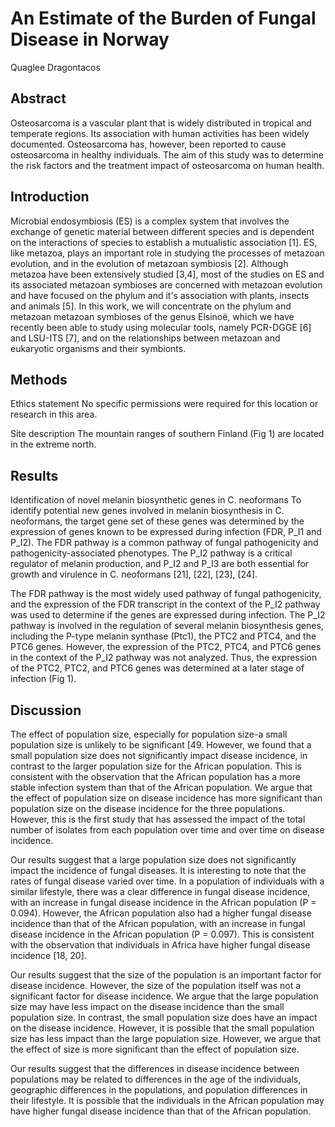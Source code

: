 # An Estimate of the Burden of Fungal Disease in Norway
Quaglee Dragontacos


## Abstract
Osteosarcoma is a vascular plant that is widely distributed in tropical and temperate regions. Its association with human activities has been widely documented. Osteosarcoma has, however, been reported to cause osteosarcoma in healthy individuals. The aim of this study was to determine the risk factors and the treatment impact of osteosarcoma on human health.


## Introduction
Microbial endosymbiosis (ES) is a complex system that involves the exchange of genetic material between different species and is dependent on the interactions of species to establish a mutualistic association [1]. ES, like metazoa, plays an important role in studying the processes of metazoan evolution, and in the evolution of metazoan symbiosis [2]. Although metazoa have been extensively studied [3,4], most of the studies on ES and its associated metazoan symbioses are concerned with metazoan evolution and have focused on the phylum and it's association with plants, insects and animals [5]. In this work, we will concentrate on the phylum and metazoan metazoan symbioses of the genus Elsinoë, which we have recently been able to study using molecular tools, namely PCR-DGGE [6] and LSU-ITS [7], and on the relationships between metazoan and eukaryotic organisms and their symbionts.


## Methods
Ethics statement
No specific permissions were required for this location or research in this area.

Site description
The mountain ranges of southern Finland (Fig 1) are located in the extreme north.


## Results
Identification of novel melanin biosynthetic genes in C. neoformans
To identify potential new genes involved in melanin biosynthesis in C. neoformans, the target gene set of these genes was determined by the expression of genes known to be expressed during infection (FDR, P_I1 and P_I2). The FDR pathway is a common pathway of fungal pathogenicity and pathogenicity-associated phenotypes. The P_I2 pathway is a critical regulator of melanin production, and P_I2 and P_I3 are both essential for growth and virulence in C. neoformans [21], [22], [23], [24].

The FDR pathway is the most widely used pathway of fungal pathogenicity, and the expression of the FDR transcript in the context of the P_I2 pathway was used to determine if the genes are expressed during infection. The P_I2 pathway is involved in the regulation of several melanin biosynthesis genes, including the P-type melanin synthase (Ptc1), the PTC2 and PTC4, and the PTC6 genes. However, the expression of the PTC2, PTC4, and PTC6 genes in the context of the P_I2 pathway was not analyzed. Thus, the expression of the PTC2, PTC2, and PTC6 genes was determined at a later stage of infection (Fig 1).


## Discussion
The effect of population size, especially for population size-a small population size is unlikely to be significant [49. However, we found that a small population size does not significantly impact disease incidence, in contrast to the larger population size for the African population. This is consistent with the observation that the African population has a more stable infection system than that of the African population. We argue that the effect of population size on disease incidence has more significant than population size on the disease incidence for the three populations. However, this is the first study that has assessed the impact of the total number of isolates from each population over time and over time on disease incidence.

Our results suggest that a large population size does not significantly impact the incidence of fungal diseases. It is interesting to note that the rates of fungal disease varied over time. In a population of individuals with a similar lifestyle, there was a clear difference in fungal disease incidence, with an increase in fungal disease incidence in the African population (P = 0.094). However, the African population also had a higher fungal disease incidence than that of the African population, with an increase in fungal disease incidence in the African population (P = 0.097). This is consistent with the observation that individuals in Africa have higher fungal disease incidence [18, 20].

Our results suggest that the size of the population is an important factor for disease incidence. However, the size of the population itself was not a significant factor for disease incidence. We argue that the large population size may have less impact on the disease incidence than the small population size. In contrast, the small population size does have an impact on the disease incidence. However, it is possible that the small population size has less impact than the large population size. However, we argue that the effect of size is more significant than the effect of population size.

Our results suggest that the differences in disease incidence between populations may be related to differences in the age of the individuals, geographic differences in the populations, and population differences in their lifestyle. It is possible that the individuals in the African population may have higher fungal disease incidence than that of the African population.

